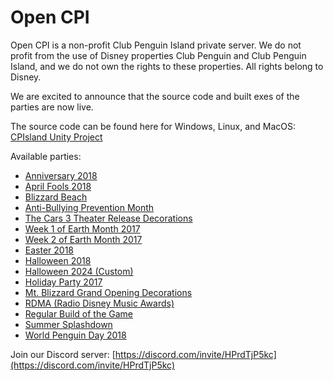 # Open CPI

Open CPI is a non-profit Club Penguin Island private server. We do not profit from the use of Disney properties Club Penguin and Club Penguin Island, and we do not own the rights to these properties. All rights belong to Disney.

We are excited to announce that the source code and built exes of the parties are now live.

The source code can be found here for Windows, Linux, and MacOS: [CPIsland Unity Project](https://archive.org/details/cpisland-unity-project-7-1-2024.7z)

Available parties:
- [Anniversary 2018](https://archive.org/download/cpisland-unity-project-7-1-2024.7z/Anniversary%202018.7z)
- [April Fools 2018](https://archive.org/download/cpisland-unity-project-7-1-2024.7z/April%20Fools%202018.7z)
- [Blizzard Beach](https://archive.org/download/cpisland-unity-project-7-1-2024.7z/Blizzard%20Beach.7z)
- [Anti-Bullying Prevention Month](https://archive.org/download/cpisland-unity-project-7-1-2024.7z/Bullying%20Prevention%20Month.7z)
- [The Cars 3 Theater Release Decorations](https://archive.org/download/cpisland-unity-project-7-1-2024.7z/Cars%203%20decorations.7z)
- [Week 1 of Earth Month 2017](https://archive.org/download/cpisland-unity-project-7-1-2024.7z/EarthMonth2017_Week%201.7z)
- [Week 2 of Earth Month 2017](https://archive.org/download/cpisland-unity-project-7-1-2024.7z/EarthMonth2017_Week%202.7z)
- [Easter 2018](https://archive.org/download/cpisland-unity-project-7-1-2024.7z/Easter%202018.7z)
- [Halloween 2018](https://archive.org/download/cpisland-unity-project-7-1-2024.7z/Halloween%202018.7z)
- [Halloween 2024 (Custom)](https://archive.org/download/cpisland-unity-project-7-1-2024.7z/Halloween%202024.7z)
- [Holiday Party 2017](https://archive.org/download/cpisland-unity-project-7-1-2024.7z/Holiday%202017.7z)
- [Mt. Blizzard Grand Opening Decorations](https://archive.org/download/cpisland-unity-project-7-1-2024.7z/Mt.%20Blizzard%20Grand%20Opening%20decorations.7z)
- [RDMA (Radio Disney Music Awards)](https://archive.org/download/cpisland-unity-project-7-1-2024.7z/RDMA.7z)
- [Regular Build of the Game](https://archive.org/download/cpisland-unity-project-7-1-2024.7z/Regular.7z)
- [Summer Splashdown](https://archive.org/download/cpisland-unity-project-7-1-2024.7z/Summer%20Splashdown.7z)
- [World Penguin Day 2018](https://archive.org/download/cpisland-unity-project-7-1-2024.7z/World%20Penguin%20Day%202018.7z)

Join our Discord server: [https://discord.com/invite/HPrdTjP5kc](https://discord.com/invite/HPrdTjP5kc)
